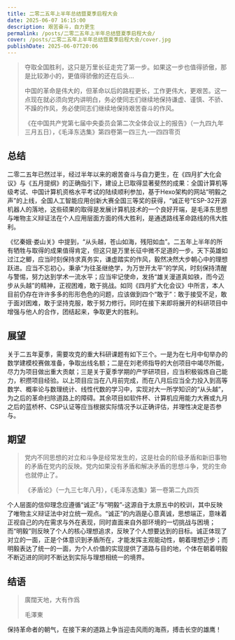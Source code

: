 ```yaml
---
title: 二零二五年上半年总结暨夏季启程大会
date: 2025-06-07 16:15:00
description: 艰苦奋斗，自力更生
permalink: /posts/二零二五年上半年总结暨夏季启程大会/
cover: /posts/二零二五年上半年总结暨夏季启程大会/cover.jpg
publishDate: 2025-06-07T20:06
---
```

> 夺取全国胜利，这只是万里长征走完了第一步。如果这一步也值得骄傲，那是比较渺小的，更值得骄傲的还在后头...
>
> 中国的革命是伟大的，但革命以后的路程更长，工作更伟大，更艰苦。这一点现在就必须向党内讲明白，务必使同志们继续地保持谦虚、谨慎、不骄、不躁的作风，务必使同志们继续地保持艰苦奋斗的作风。
>
> 《在中国共产党第七届中央委员会第二次全体会议上的报告》（一九四九年三月五日），《毛泽东选集》第四卷第一四三九-一四四零页

## **总结**

二零二五年已然过半，经过半年以来的艰苦奋斗与自力更生，在《四月扩大化会议》与《五月提纲》的正确指引下，建设上已取得显著斐然的成果：全国计算机等级考试、中国计算机资格水平考试的陆续顺利参加，基于Hexo架构的网站“明毅之声”的上线，全国人工智能应用创新大赛全国三等奖的获得，“诚正号”ESP-32开源机器人的落地，这些硕果的取得是发展计算机技术的一个良好开端，是毛泽东思想与唯物主义辩证法在个人应用层面方面的伟大胜利，是通透路线革命路线的伟大胜利。

《忆秦娥·娄山关》中提到，“从头越，苍山如海，残阳如血”。二五年上半年的所有牺牲与取得的成果值得肯定，但这只是万里长征中微不足道的一步。天下英雄如过江之鲫，应当时刻保持求真务实，谦虚踏实的作风，毅然决然大步朝心中的理想跃进。应当不忘初心，秉承“为往圣继绝学，为万世开太平”的学风，时刻保持清醒与警惕，努力达到学术一流水平；应当牢记使命，发扬“雄关漫道真如铁，而今迈步从头越”的精神，正视困难，敢于挑战。如同《四月扩大化会议》中所言，本人目前仍存在许许多多的形形色色的问题，应该做到四个“敢于”：敢于接受不足，敢于面对困难，敢于坚持克服，敢于努力修行。同时在接下来即将展开的科研项目中增强与他人的合作，团结起来，争取更大的胜利。

## **展望**

关于二五年夏季，需要攻克的重大科研课题有如下三个。一是为在七月中旬举办的数学建模校赛做准备，争取出线名额；二是在刘老师指导的大创项目中竭尽所能，尽力为项目做出重大贡献；三是关于夏季学期的产学研项目，应当积极锻炼自己能力，积攒项目经验。以上项目应当在八月前完成，而在八月后应当全力投入到高等数学、概率论与数理统计、线性代数的学习中，实现对大一所学知识的“从头越”，为之后的革命扫除道路上的障碍。其余项目如软件杯、计算机应用能力大赛或九月之后的蓝桥杯、CSP认证等应当根据实际情况予以正确评估，并理性决定是否参与。

## **期望**

> 党内不同思想的对立和斗争是经常发生的，这是社会的阶级矛盾和新旧事物的矛盾在党内的反映。党内如果没有矛盾和解决矛盾的思想斗争，党的生命也就停止了。
>
> 《矛盾论》（一九三七年八月），《毛泽东选集》第一卷第二九四页

个人层面的信仰理念应遵循“诚正”与“明毅”-这源自于太原五中的校训，其中反映了唯物主义辩证法中对立统一观点。“诚正”的内涵是心意真诚，思想端正，意味着正视自己的内在需求与外在表现，同时直面来自外部环境的一切挑战与困境；而“明毅”则反映了个人的核心理想追求，反映了个人想要达到的目标。诚正体现了对立的一面，正是个体意识到矛盾所在，才能发挥主观能动性，朝着理想迈步；而明毅表达了统一的一面，为个人价值的实现提供了道路与目的地，个体在朝着明毅不断迈进的同时不断达到实际与理想相统一的境界。

## **结语**

> 廣闊天地，大有作爲
>
> 毛澤東

保持革命者的朝气，在接下来的道路上争当迎击风雨的海燕，搏击长空的雄鹰！
